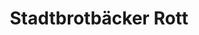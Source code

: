 ---
title: "Stadtbrotbäcker Rott"
url: /euskirchen/stadtbrotbaecker-rott-kuchenheimer-strasse/
shop: Bäckerei
---